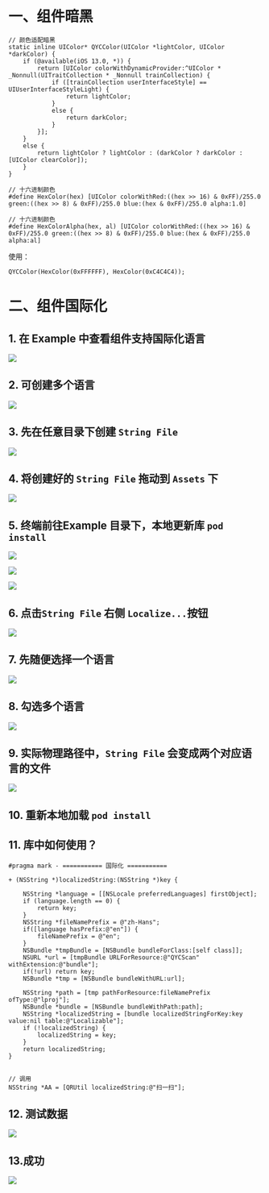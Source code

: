

# 一、组件暗黑

```
// 颜色适配暗黑
static inline UIColor* QYCColor(UIColor *lightColor, UIColor *darkColor) {
    if (@available(iOS 13.0, *)) {
        return [UIColor colorWithDynamicProvider:^UIColor * _Nonnull(UITraitCollection * _Nonnull trainCollection) {
            if ([trainCollection userInterfaceStyle] == UIUserInterfaceStyleLight) {
                return lightColor;
            }
            else {
                return darkColor;
            }
        }];
    }
    else {
        return lightColor ? lightColor : (darkColor ? darkColor : [UIColor clearColor]);
    }
}

// 十六进制颜色
#define HexColor(hex) [UIColor colorWithRed:((hex >> 16) & 0xFF)/255.0 green:((hex >> 8) & 0xFF)/255.0 blue:(hex & 0xFF)/255.0 alpha:1.0]

// 十六进制颜色
#define HexColorAlpha(hex, al) [UIColor colorWithRed:((hex >> 16) & 0xFF)/255.0 green:((hex >> 8) & 0xFF)/255.0 blue:(hex & 0xFF)/255.0 alpha:al]
```



使用：

```
QYCColor(HexColor(0xFFFFFF), HexColor(0xC4C4C4));
```



# 二、组件国际化

## 1. 在 Example 中查看组件支持国际化语言

![](media_pod/035.jpg)



## 2. 可创建多个语言

![](media_pod/036.jpg)



## 3. 先在任意目录下创建 `String File` 

![](media_pod/036.jpg)



## 4. 将创建好的 `String File` 拖动到 `Assets` 下

![](media_pod/037.jpg)



## 5. 终端前往Example 目录下，本地更新库 `pod install` 

![](media_pod/038.jpg)



![](media_pod/039.jpg)



![](media_pod/040.jpg)



## 6. 点击`String File` 右侧 `Localize...`按钮

![](media_pod/041.jpg)



## 7. 先随便选择一个语言

![](media_pod/042.jpg)



## 8. 勾选多个语言

![](media_pod/043.jpg)



## 9. 实际物理路径中，`String File` 会变成两个对应语言的文件

![](media_pod/044.jpg)



## 10. 重新本地加载 `pod install`





## 11. 库中如何使用？

```
#pragma mark - =========== 国际化 ===========

+ (NSString *)localizedString:(NSString *)key {
    
    NSString *language = [[NSLocale preferredLanguages] firstObject];
    if (language.length == 0) {
        return key;
    }
    NSString *fileNamePrefix = @"zh-Hans";
    if([language hasPrefix:@"en"]) {
        fileNamePrefix = @"en";
    }
    NSBundle *tmpBundle = [NSBundle bundleForClass:[self class]];
    NSURL *url = [tmpBundle URLForResource:@"QYCScan" withExtension:@"bundle"];
    if(!url) return key;
    NSBundle *tmp = [NSBundle bundleWithURL:url];
    
    NSString *path = [tmp pathForResource:fileNamePrefix ofType:@"lproj"];
    NSBundle *bundle = [NSBundle bundleWithPath:path];
    NSString *localizedString = [bundle localizedStringForKey:key value:nil table:@"Localizable"];
    if (!localizedString) {
        localizedString = key;
    }
    return localizedString;
}


// 调用
NSString *AA = [QRUtil localizedString:@"扫一扫"];
```



## 12. 测试数据

![](media_pod/045.jpg)



## 13.成功

![](media_pod/046.jpg)